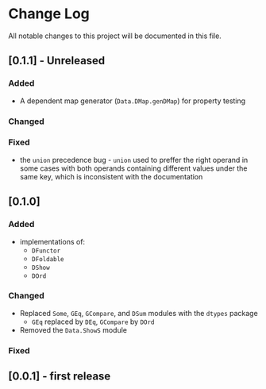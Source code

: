 
# Change Log
All notable changes to this project will be documented in this file.

## [0.1.1] - Unreleased

### Added
- A dependent map generator (`Data.DMap.genDMap`) for property testing

### Changed

### Fixed
- the `union` precedence bug - `union` used to preffer the right operand in some cases with both operands containing different values under the same key, which is inconsistent with the documentation

## [0.1.0]

### Added
- implementations of:
  - `DFunctor`
  - `DFoldable`
  - `DShow`
  - `DOrd`

### Changed
- Replaced `Some`, `GEq`, `GCompare`, and `DSum` modules with the `dtypes` package
  - `GEq` replaced by `DEq`, `GCompare` by `DOrd`
- Removed the `Data.ShowS` module

### Fixed

## [0.0.1] - first release
